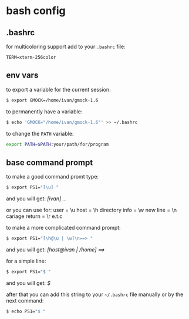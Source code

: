 # bash config

## .bashrc
for multicoloring support add to your `.bashrc` file:
```
TERM=xterm-256color
```


## env vars
to export a variable for the current session:
```sh
$ export GMOCK=/home/ivan/gmock-1.6
```

to permanently have a variable:
```sh
$ echo 'GMOCK="/home/ivan/gmock-1.6"' >> ~/.bashrc
```

to change the `PATH` variable:
```sh
export PATH=$PATH:your/path/for/program
```


## base command prompt
to make a good command promt type:
```sh
$ export PS1="[\u] "
```
and you will get:
*[ivan] ...*

or you can use for: 
user = \u
host = \h
directory info = \w
new line = \n
cariage return = \r
e.t.c

to make a more complicated command prompt:
```sh
$ export PS1="[\h@\u | \w]\n==> "
```
and you will get:
*[host@ivan | /home]
 ==>*

for a simple line:
```sh
$ export PS1="$ "
```
and you will get:
*$*

after that you can add this string to your `~/.bashrc` file manually
or by the next command:
```sh
$ echo PS1="$ "
```


